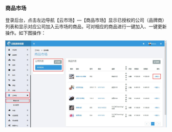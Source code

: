 ### 商品市场

登录后台，点击左边导航【云市场】—【商品市场】显示已授权的公司（品牌商）列表和显示对应公司加入云市场的商品，可对相应的商品进行一键加入、一键更新操作。如下图操作：

![](/assets/商品市场.jpg)


